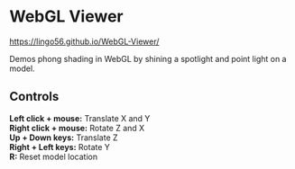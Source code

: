 # WebGL Viewer
https://lingo56.github.io/WebGL-Viewer/

Demos phong shading in WebGL by shining a spotlight and point light on a model.

## Controls
**Left click + mouse:** Translate X and Y<br>
**Right click + mouse:** Rotate Z and X<br>
**Up + Down keys:** Translate Z<br>
**Right + Left keys:** Rotate Y<br>
**R:** Reset model location<br>
